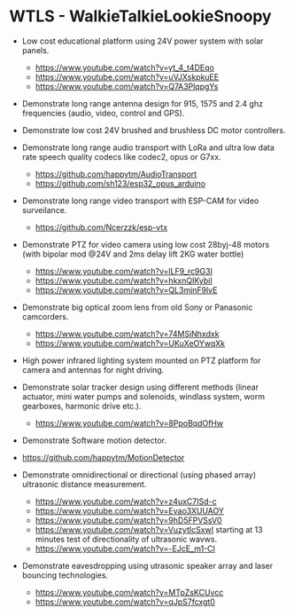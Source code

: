 # WTLS - WalkieTalkieLookieSnoopy

- Low cost educational platform using 24V power system with solar panels.
  - https://www.youtube.com/watch?v=yt_4_t4DEqo
  - https://www.youtube.com/watch?v=uVJXskpkuEE
  - https://www.youtube.com/watch?v=Q7A3PlqpgYs

- Demonstrate long range antenna design for 915, 1575 and 2.4 ghz frequencies (audio, video, control and GPS).
- Demonstrate low cost 24V brushed and brushless DC motor controllers.
- Demonstrate long range audio transport with LoRa and ultra low data rate speech quality codecs like codec2, opus or G7xx.
  - https://github.com/happytm/AudioTransport
  - https://github.com/sh123/esp32_opus_arduino
- Demonstrate long range video transport with ESP-CAM for video surveilance.
  - https://github.com/Ncerzzk/esp-vtx
- Demonstrate PTZ for video camera using low cost 28byj-48 motors (with bipolar mod @24V and 2ms delay lift 2KG water bottle) 
  - https://www.youtube.com/watch?v=lLF9_rc9G3I
  - https://www.youtube.com/watch?v=hkxnQIKybiI
  - https://www.youtube.com/watch?v=QL3mjnF9lvE
- Demonstrate big optical zoom lens from old Sony or Panasonic camcorders.
  - https://www.youtube.com/watch?v=74MSjNhxdxk
  - https://www.youtube.com/watch?v=UKuXeOYwqXk
    
- High power infrared lighting system mounted on PTZ platform for camera and antennas for night driving.
- Demonstrate solar tracker design using different methods (linear actuator, mini water pumps and solenoids, windlass system, worm gearboxes, harmonic drive etc.).
  - https://www.youtube.com/watch?v=8PpoBqdOfHw
- Demonstrate Software motion detector.
 - https://github.com/happytm/MotionDetector 
- Demonstrate omnidirectional or directional (using phased array) ultrasonic distance measurement.
  - https://www.youtube.com/watch?v=z4uxC7ISd-c
  - https://www.youtube.com/watch?v=Evao3XUUAOY
  - https://www.youtube.com/watch?v=9hD5FPVSsV0
  - https://www.youtube.com/watch?v=VuzytIcSxwI starting at 13 minutes test of directionality of ultrasonic wavws.
  - https://www.youtube.com/watch?v=-EJcE_m1-CI
    
- Demonstrate eavesdropping using utrasonic speaker array and laser bouncing technologies.
  - https://www.youtube.com/watch?v=MTpZsKCUvcc
  - https://www.youtube.com/watch?v=qJpS7fcxgt0
  
